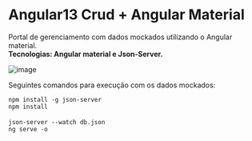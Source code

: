 # Angular13 Crud + Angular Material

Portal de gerenciamento com dados mockados utilizando o Angular material.<br>
**Tecnologias: Angular material e Json-Server.**

![image](https://user-images.githubusercontent.com/93688391/226203901-ea49124f-cdc9-43e6-bc5f-4822fbc5cfad.png)

Seguintes comandos para execução com os dados mockados:

`npm install -g json-server`
<br>
`npm install`
<br>
<br>
`json-server --watch db.json`
<br>
`ng serve -o`
